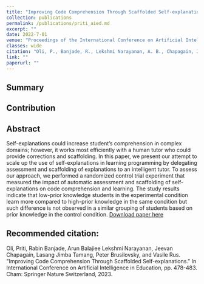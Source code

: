 ```yaml
---
title: "Improving Code Comprehension Through Scaffolded Self-explanations"
collection: publications
permalink: /publications/priti_aied.md
excerpt: ""
date: 2022-7-01
venue: "Proceedings of the International Conference on Artificial Intelligence in Education."
classes: wide
citation: "Oli, P., Banjade, R., Lekshmi Narayanan, A. B., Chapagain, J., Tamang, L. J., Brusilovsky, P., & Rus, V. (2023, June). Improving Code Comprehension Through Scaffolded Self-explanations. In International Conference on Artificial Intelligence in Education (pp. 478-483). Cham: Springer Nature Switzerland."
link: ""
paperurl: ""
---
```


## Summary

## Contribution

## Abstract

Self-explanations could increase student’s comprehension in complex domains; however, it works most efficiently with a human tutor who could provide corrections and scaffolding. In this paper, we present our attempt to scale up the use of self-explanations in learning programming by delegating assessment and scaffolding of explanations to an intelligent tutor. To assess our approach, we performed a randomized control trial experiment that measured the impact of automatic assessment and scaffolding of self-explanations on code comprehension and learning. The study results indicate that low-prior knowledge students in the experimental condition learn more compared to high-prior knowledge in the same condition but such difference is not observed in a similar grouping of students based on prior knowledge in the control condition. 
[Download paper here](https://www.researchgate.net/profile/Priti-Oli/publication/372024550_Improving_Code_Comprehension_Through_Scaffolded_Self-explanations/links/64b95550b9ed6874a5313ec2/Improving-Code-Comprehension-Through-Scaffolded-Self-explanations.pdf)

## Recommended citation:

Oli, Priti, Rabin Banjade, Arun Balajiee Lekshmi Narayanan, Jeevan Chapagain, Lasang Jimba Tamang, Peter Brusilovsky, and Vasile Rus. "Improving Code Comprehension Through Scaffolded Self-explanations." In International Conference on Artificial Intelligence in Education, pp. 478-483. Cham: Springer Nature Switzerland, 2023.
